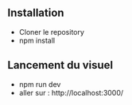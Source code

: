 ## Installation

- Cloner le repository
- npm install

## Lancement du visuel
- npm run dev
- aller sur : http://localhost:3000/